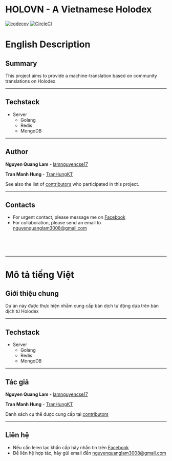 # HOLOVN - A Vietnamese Holodex

[![codecov](https://codecov.io/gh/lamnguyencse17/holovn/branch/main/graph/badge.svg?token=NND35DOJM7)](https://codecov.io/gh/lamnguyencse17/holovn) [![CircleCI](https://circleci.com/gh/lamnguyencse17/holovn/tree/main.svg?style=shield)](https://circleci.com/gh/lamnguyencse17/holovn/tree/main)

# English Description

## Summary

This project aims to provide a machine-translation based on community translations on Holodex

---
## Techstack

- Server
  - Golang
  - Redis
  - MongoDB

---
## Author
**Nguyen Quang Lam** - [lamnguyencse17](https://github.com/lamnguyencse17)

**Tran Manh Hung** - [TranHungKT](https://github.com/TranHungKT)

See also the list of [contributors](https://github.com/lamnguyencse17/holovn/graphs/contributors) who participated in this project.

---
## Contacts
- For urgent contact, please message me on [Facebook](https://www.facebook.com/me/)
- For collaboration, please send an email to [nguyenquanglam3008@gmail.com](mailto:nguyenquanglam3008@gmail.com)

<br />
<br />
<br />

---

# Mô tả tiếng Việt

## Giới thiệu chung

Dự án này được thực hiện nhằm cung cấp bản dịch tự động dựa trên bản dịch từ Holodex

---
## Techstack

- Server
  - Golang
  - Redis
  - MongoDB

---
## Tác giả
**Nguyen Quang Lam** - [lamnguyencse17](https://github.com/lamnguyencse17)

**Tran Manh Hung** - [TranHungKT](https://github.com/TranHungKT)

Danh sách cụ thể được cung cấp tại [contributors](https://github.com/lamnguyencse17/holovn/graphs/contributors)

---
## Liên hệ
- Nếu cần leien lạc khẩn cấp hãy nhắn tin trên [Facebook](https://www.facebook.com/me/)
- Để liên hệ hợp tác, hãy gửi email đến [nguyenquanglam3008@gmail.com](mailto:nguyenquanglam3008@gmail.com)